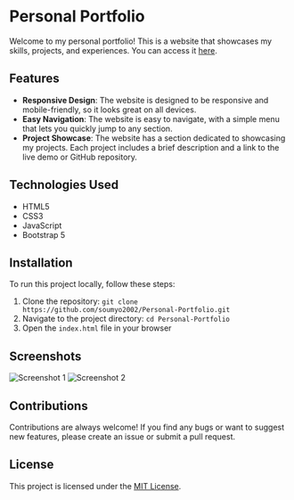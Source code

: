 # Personal Portfolio

Welcome to my personal portfolio! This is a website that showcases my skills, projects, and experiences. You can access it [here](https://soumyo2002.github.io/Personal-Portfolio/).

## Features

- **Responsive Design**: The website is designed to be responsive and mobile-friendly, so it looks great on all devices.
- **Easy Navigation**: The website is easy to navigate, with a simple menu that lets you quickly jump to any section.
- **Project Showcase**: The website has a section dedicated to showcasing my projects. Each project includes a brief description and a link to the live demo or GitHub repository.

## Technologies Used

- HTML5
- CSS3
- JavaScript
- Bootstrap 5

## Installation

To run this project locally, follow these steps:

1. Clone the repository: `git clone https://github.com/soumyo2002/Personal-Portfolio.git`
2. Navigate to the project directory: `cd Personal-Portfolio`
3. Open the `index.html` file in your browser

## Screenshots

![Screenshot 1](screenshots/screenshot1.png)
![Screenshot 2](screenshots/screenshot2.png)

## Contributions

Contributions are always welcome! If you find any bugs or want to suggest new features, please create an issue or submit a pull request.

## License

This project is licensed under the [MIT License](LICENSE).

